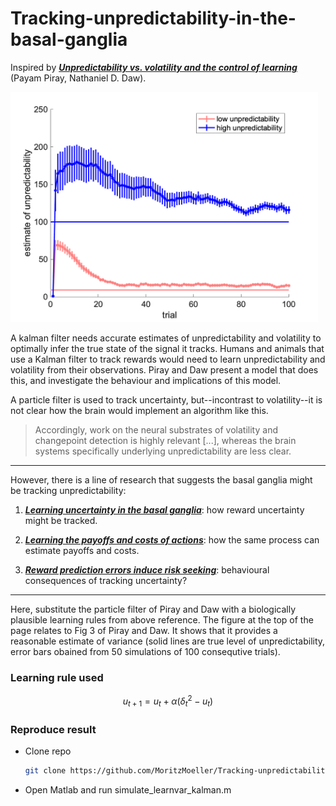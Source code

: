 # Tracking-unpredictability-in-the-basal-ganglia

Inspired by [***Unpredictability vs. volatility and the control of learning***](https://www.biorxiv.org/content/10.1101/2020.10.05.327007v2.full) (Payam Piray, Nathaniel D. Daw).

<img src="tracking_predictability.png" alt="tracking_predictability" style="zoom:48%;" />

A kalman filter needs accurate estimates of unpredictability and volatility to optimally infer the true state of the signal it tracks. Humans and animals that use a Kalman filter to track rewards would need to learn unpredictability and volatility from their observations. Piray and Daw present a model that does this, and investigate the behaviour and implications of this model.

A particle filter is used to track uncertainty, but--incontrast to volatility--it is not clear how the brain would implement an algorithm like this.

> Accordingly, work on the neural substrates of volatility and changepoint detection is highly relevant [...], whereas the brain systems specifically underlying unpredictability are less clear.

***

However, there is a line of research that suggests the basal ganglia might be tracking unpredictability:

1. [***Learning uncertainty in the basal ganglia***](https://journals.plos.org/ploscompbiol/article?id=10.1371/journal.pcbi.1005062): how reward uncertainty might be tracked.

2. [***Learning the payoffs and costs of actions***](https://journals.plos.org/ploscompbiol/article?id=10.1371/journal.pcbi.1006285): how the same process can estimate payoffs and costs.

3. [***Reward prediction errors induce risk seeking***](https://www.biorxiv.org/content/10.1101/2020.04.29.067751v1): behavioural consequences of tracking uncertainty?

***

Here, substitute the particle filter of Piray and Daw with a biologically plausible learning rules from above reference. The figure at the top of the page relates to Fig 3 of Piray and Daw. It shows that it provides a reasonable estimate of variance (solid lines are true level of unpredictability, error bars obained from 50 simulations of 100 consequtive trials).

### Learning rule used

$$
u_{t+1} = u_{t} + \alpha (\delta_{t}^2 - u_{t})
$$



### Reproduce result

* Clone repo

  ```bash
  git clone https://github.com/MoritzMoeller/Tracking-unpredictability-in-the-basal-ganglia
  ```

* Open Matlab and run simulate_learnvar_kalman.m



